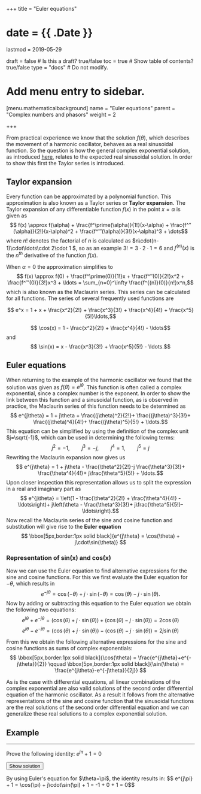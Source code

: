 +++
title = "Euler equations"

# date = {{ .Date }}
lastmod = 2019-05-29

draft = false       # Is this a draft? true/false
toc = true          # Show table of contents? true/false
type = "docs"       # Do not modify.

# Add menu entry to sidebar.
[menu.mathematicalbackground]
  name = "Euler equations"
  parent = "Complex numbers and phasors"
  weight = 2

+++

From practical experience we know that the solution $f(\theta)$, which describes the movement of a harmonic oscillator, behaves as a real sinusoidal function.
So the question is how the general complex exponential solution, as introduced <a href="../mathematicalbackground_complex_numbersets/#derivation-2">here</a>, relates to the expected real sinusoidal solution. In order to show this first the Taylor series is introduced.

## Taylor expansion
Every function can be approximated by a polynomial function.
This approximation is also known as a Taylor series or **Taylor expansion**.
The Taylor expansion of any differentiable function $f(x)$ in the point $x=\alpha$ is given as
$$ f(x) \approx f(\alpha) + \frac{f^\prime(\alpha)}{1!}(x-\alpha) + \frac{f^″(\alpha)}{2!}(x-\alpha)^2 + \frac{f^‴(\alpha)}{3!}(x-\alpha)^3 + \dots$$
where $n!$ denotes the factorial of $n$ is calculated as $n\cdot(n-1)\cdot\ldots\cdot 2\cdot 1 $, so as an example $3! = 3\cdot 2\cdot 1 = 6$ and $f^{(n)}(x)$ is the $n^{th}$ derivative of the function $f(x)$.

When $\alpha = 0$ the approximation simplifies to
$$ f(x) \approx f(0) + \frac{f^\prime(0)}{1!}x + \frac{f^″(0)}{2!}x^2 + \frac{f^‴(0)}{3!}x^3 + \ldots = \sum_{n=0}^\infty \frac{f^{(n)}(0)}{n!}x^n,$$
which is also known as the Maclaurin series.
This series can be calculated for all functions.
The series of several frequently used functions are

$$ e^x = 1 + x + \frac{x^2}{2!} + \frac{x^3}{3!} + \frac{x^4}{4!} + \frac{x^5}{5!}\ldots,$$

$$ \cos(x) = 1 - \frac{x^2}{2!} + \frac{x^4}{4!} - \ldots$$
and
$$ \sin(x) = x - \frac{x^3}{3!} + \frac{x^5}{5!} - \ldots.$$



## Euler equations
When returning to the example of the harmonic oscillator we found that the solution was given as $f(\theta) = e^{j\theta}$.
This function is often called a complex exponential, since a complex number is the exponent.
In order to show the link between this function and a sinusoidal function, as is observed in practice, the Maclaurin series of this function needs to be determined as
$$ e^{j\theta} = 1 + j\theta + \frac{(j\theta)^2}{2!}+ \frac{(j\theta)^3}{3!}+ \frac{(j\theta)^4}{4!}+ \frac{(j\theta)^5}{5!} + \ldots.$$
This equation can be simplified by using the definition of the complex unit $j=\sqrt{-1}$, which can be used in determining the following terms:
$$ j^2 = -1, \qquad j^3 = -j, \qquad j^4 = 1, \qquad j^5 = j$$
Rewriting the Maclaurin expansion now gives us
$$  e^{j\theta} = 1 + j\theta - \frac{\theta^2}{2!}-j \frac{\theta^3}{3!}+ \frac{\theta^4}{4!}+ j\frac{\theta^5}{5!} + \ldots.$$
Upon closer inspection this representation allows us to split the expression in a real and imaginary part as
$$  e^{j\theta} = \left(1 - \frac{\theta^2}{2!} + \frac{\theta^4}{4!} - \ldots\right)+ j\left(\theta - \frac{\theta^3}{3!}+ j\frac{\theta^5}{5!}-\ldots\right).$$
Now recall the Maclaurin series of the sine and cosine function and substitution will give rise to the **Euler equation**
$$ \bbox[5px,border:1px solid black]{e^{j\theta} = \cos(\theta) + j\cdot\sin(\theta)} $$


### Representation of sin(x) and cos(x)
Now we can use the Euler equation to find alternative expressions for the sine and cosine functions.
For this we first evaluate the Euler equation for $-\theta$, which results in
$$ e^{-j\theta} = \cos(-\theta) + j\cdot\sin(-\theta) = \cos(\theta) - j\cdot\sin(\theta).$$
Now by adding or subtracting this equation to the Euler equation we obtain the following two equations:
$$ e^{j\theta} + e^{-j\theta} = (\cos(\theta) + j\cdot \sin(\theta)) + (\cos(\theta) - j\cdot \sin(\theta)) = 2\cos(\theta)$$
$$ e^{j\theta} - e^{-j\theta} = (\cos(\theta) + j\cdot \sin(\theta)) - (\cos(\theta) - j\cdot \sin(\theta)) = 2j\sin(\theta)$$

From this we obtain the following alternative expressions for the sine
and cosine functions as sums of complex exponentials:
$$ \bbox[5px,border:1px solid black]{\cos(\theta) = \frac{e^{j\theta}+e^{-j\theta}}{2}} \qquad \bbox[5px,border:1px solid black]{\sin(\theta) = \frac{e^{j\theta}-e^{-j\theta}}{2j}} $$


As is the case with differential equations, all linear combinations of the complex exponential are also valid solutions of the second order differential equation of the harmonic oscillator.
As a result it follows from the alternative representations of the sine and cosine function that the sinusoidal functions are the real solutions of the second order differential equation and we can generalize these real solutions to a complex exponential solution.

<div class="example">
<h2> Example </h2>
<hr>

Prove the following identity: $e^{j\pi} + 1 = 0$

<button class="collapsible">Show solution</button>
<div class="content">
  By using Euler's equation for $\theta=\pi$, the identity results in:
  $$ e^{j\pi} + 1 = \cos(\pi) + j\cdot\sin(\pi) + 1 = -1 + 0 + 1 = 0$$
</div>
</div>
